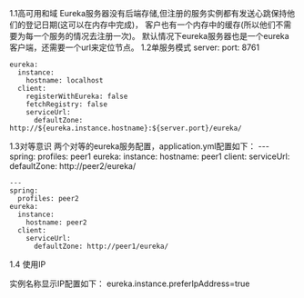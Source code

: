 1.1高可用和域
    Eureka服务器没有后端存储,但注册的服务实例都有发送心跳保持他们的登记日期(这可以在内存中完成)，
    客户也有一个内存中的缓存(所以他们不需要为每一个服务的情况去注册一次)。
    默认情况下eureka服务器也是一个eureka客户端，还需要一个url来定位节点。
1.2单服务模式
    server:
      port: 8761
    
    eureka:
      instance:
        hostname: localhost
      client:
        registerWithEureka: false
        fetchRegistry: false
        serviceUrl:
          defaultZone: http://${eureka.instance.hostname}:${server.port}/eureka/
          
1.3对等意识
两个对等的eureka服务配置，application.yml配置如下：
    ---
    spring:
      profiles: peer1
    eureka:
      instance:
        hostname: peer1
      client:
        serviceUrl:
          defaultZone: http://peer2/eureka/
    
    ---
    spring:
      profiles: peer2
    eureka:
      instance:
        hostname: peer2
      client:
        serviceUrl:
          defaultZone: http://peer1/eureka/
          
1.4 使用IP

实例名称显示IP配置如下：
    eureka.instance.preferIpAddress=true